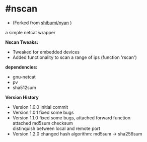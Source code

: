 #nscan
====
* (Forked from <a href="https://github.com/shibumi/nyan"> shibumi/nyan</a> )

a simple netcat wrapper

**Nscan Tweaks:**

* Tweaked for embedded devices
* Added functionality to scan a range of ips (function 'rscan')


**dependencies:**

* gnu-netcat
* pv
* sha512sum


**Version History**

* Version 1.0.0 Initial commit
* Version 1.0.1 fixed some bugs
* Version 1.1.0 fixed some bugs, 
                attached forward function  
                attached md5sum checksum  
                distinquish between local and remote port  
* Version 1.2.0 changed hash algorithm: md5sum -> sha256sum
